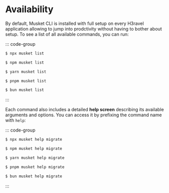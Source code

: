 # Availability

By default, Musket CLI is installed with full setup on every H3ravel application allowing to jump into prodctivity without having to bother about setup. To see a list of all available commands, you can run:

::: code-group

```sh [npx]
$ npx musket list
```

```sh [npm]
$ npm musket list
```

```sh [yarn]
$ yarn musket list
```

```sh [pnpm]
$ pnpm musket list
```

```sh [bun]
$ bun musket list
```

:::

Each command also includes a detailed **help screen** describing its available arguments and options. You can access it by prefixing the command name with `help`:

::: code-group

```sh [npx]
$ npx musket help migrate
```

```sh [npm]
$ npm musket help migrate
```

```sh [yarn]
$ yarn musket help migrate
```

```sh [pnpm]
$ pnpm musket help migrate
```

```sh [bun]
$ bun musket help migrate
```

:::

